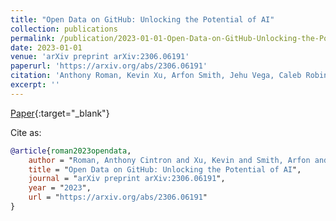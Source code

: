 ```yaml
---
title: "Open Data on GitHub: Unlocking the Potential of AI"
collection: publications
permalink: /publication/2023-01-01-Open-Data-on-GitHub-Unlocking-the-Potential-of-AI
date: 2023-01-01
venue: 'arXiv preprint arXiv:2306.06191'
paperurl: 'https://arxiv.org/abs/2306.06191'
citation: 'Anthony Roman, Kevin Xu, Arfon Smith, Jehu Vega, Caleb Robinson, Juan Ferres. &quot;Open Data on GitHub: Unlocking the Potential of AI.&quot; arXiv preprint arXiv:2306.06191, 2023.'
excerpt: ''
---
```

[Paper](https://arxiv.org/abs/2306.06191){:target="_blank"}


Cite as: 
```bibtex
@article{roman2023opendata,
    author = "Roman, Anthony Cintron and Xu, Kevin and Smith, Arfon and Vega, Jehu Torres and Robinson, Caleb and Ferres, Juan M Lavista",
    title = "Open Data on GitHub: Unlocking the Potential of AI",
    journal = "arXiv preprint arXiv:2306.06191",
    year = "2023",
    url = "https://arxiv.org/abs/2306.06191"
}
```